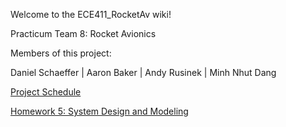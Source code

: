 Welcome to the ECE411_RocketAv wiki!

Practicum Team 8: Rocket Avionics

Members of this project:

Daniel Schaeffer | Aaron Baker | Andy Rusinek | Minh Nhut Dang

[Project Schedule](https://github.com/rusinek/ECE411_RocketAv/blob/master/Rocket_Av%20Schedule.mpp)

[Homework 5: System Design and Modeling](https://github.com/rusinek/ECE411_RocketAv/blob/master/ECE411_SystemDesignandModeling.pdf)